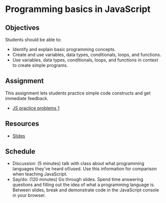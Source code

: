 # Programming basics in JavaScript

## Objectives

Students should be able to:

- Identify and explain basic programming concepts.
- Create and use variables, data types, conditionals, loops, and functions.
- Use variables, data types, conditionals, loops, and functions in context to create simple programs.

## Assignment

This assignment lets students practice simple code constructs and get immediate feedback.

- [JS practice problems 1](https://github.com/momentum-assignments/js--practice-problems-1)

## Resources

- [Slides](beginning-javascript.slides.md)

## Schedule

- Discussion: (5 minutes) talk with class about what programming languages they've heard of/used. Use this information for comparison when teaching JavaScript.
- Say/do: (120 minutes) Go through slides. Spend time answering questions and filling out the idea of what a programming language is. Between slides, break and demonstrate code in the JavaScript console in your browser.
